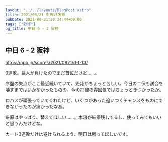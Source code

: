 ```yaml
---
layout: "../../layouts/BlogPost.astro"
title: 2021/08/21 中日VS阪神
pubDate: 2021-08-21T20:34:44+09:00
tags: ["野球"]
og_title: 中日 6 - 2 阪神
---
```


## 中日 6 - 2 阪神

https://npb.jp/scores/2021/0821/d-t-13/


3連敗。巨人が負けたのでまだ首位だけど……。

序盤の失点がここ最近続いていて、先発がちょっと苦しい。今日の二保も試合を壊すまではいかなかったものの、今の打線の雰囲気ではちょっときつかったか。

ロハスが頑張っていてくれたけど、いくつかあった追いつくチャンスをものにできなかったのが痛かったなあ。

糸原はやっぱり、替えてほしい……。木浪が結果残してるし、使ってみてもいいと思うんだけどな。

カード3連敗だけは避けられるよう、明日は勝ってほしいです。